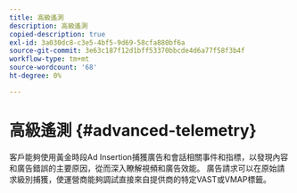 ```yaml
---
title: 高級遙測
description: 高級遙測
copied-description: true
exl-id: 3a030dc8-c3e5-4bf5-9d69-58cfa880bf6a
source-git-commit: 3e63c187f12d1bff53370bbcde4d6a77f58f3b4f
workflow-type: tm+mt
source-wordcount: '68'
ht-degree: 0%

---
```


# 高級遙測 {#advanced-telemetry}

客戶能夠使用黃金時段Ad Insertion捕獲廣告和會話相關事件和指標，以發現內容和廣告錯誤的主要原因，從而深入瞭解視頻和廣告效能。  廣告請求可以在原始請求級別捕獲，使運營商能夠調試直接來自提供商的特定VAST或VMAP標籤。
